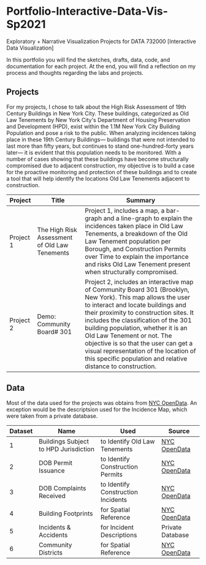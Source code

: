 # Portfolio-Interactive-Data-Vis-Sp2021
Exploratory + Narrative Visualization Projects for DATA 732000 [Interactive Data Visualization]

In this portfolio you will find the sketches, drafts, data, code, and documentation for each project. At the end, you will find a reflection on my process and thoughts regarding the labs and projects. 

## Projects
For my projects, I chose to talk about the High Risk Assessment of 19th Century Buildings in New York City. These buildings, categorized as Old Law Tenements by New York City's Department of Housing Preservation and Development (HPD), exist within the 1.1M New York City Building Population and pose a risk to the public. When analyzing incidences taking place in these 19th Century Buildings— buildings that were not intended to last more than fifty years, but continues to stand one-hundred-forty years later— it is evident that this population needs to be monitored. With a number of cases showing that these buildings have become structurally compromised due to adjacent construction, my objective is to build a case for the proactive monitoring and protection of these buildings and to create a tool that will help identify the locations Old Law Tenements adjacent to construction.

| Project | Title | Summary |
| ------- | ----- | ------- |
| Project 1 | The High Risk Assessment of Old Law Tenements | Project 1, includes a map, a bar-graph and a line-graph to explain the incidences taken place in Old Law Tenements, a breakdown of the Old Law Tenement population per Borough, and Construction Permits over Time to explain the importance and risks Old Law Tenement present when structurally compromised.
| Project 2 | Demo: Community Board# 301 | Project 2, includes an interactive map of Community Board 301 (Brooklyn, New York). This map allows the user to interact and locate buildings and their proximity to construction sites. It includes the classification of the 301 building population, whether it is an Old Law Tenement or not. The objective is so that the user can get a visual representation of the location of this specific population and relative distance to construction.

## Data
Most of the data used for the projects was obtains from [NYC OpenData](https://opendata.cityofnewyork.us/). An exception would be the descriptsion used for the Incidence Map, which were taken from a private database.

| Dataset | Name | Used | Source |
| ------- | ---- | ---- | ------ |
| 1 | Buildings Subject to HPD Jurisdiction | to Identify Old Law Tenements | [NYC OpenData](https://data.cityofnewyork.us/Housing-Development/Buildings-Subject-to-HPD-Jurisdiction/kj4p-ruqc)
| 2 | DOB Permit Issuance | to Identify Construction Permits | [NYC OpenData](https://data.cityofnewyork.us/Housing-Development/DOB-Permit-Issuance/ipu4-2q9a)
| 3 | DOB Complaints Received | to Identify Construction Incidents | [NYC OpenData](https://data.cityofnewyork.us/Housing-Development/DOB-Complaints-Received/eabe-havv)
| 4 | Building Footprints | for Spatial Reference | [NYC OpenData](https://data.cityofnewyork.us/Housing-Development/Building-Footprints/nqwf-w8eh)
| 5 | Incidents & Accidents | for Incident Descriptions | Private Database
| 6 | Community Districts | for Spatial Reference | [NYC OpenData](https://data.cityofnewyork.us/City-Government/Community-Districts/yfnk-k7r4)
